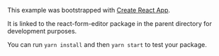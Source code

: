This example was bootstrapped with [Create React App](https://github.com/facebook/create-react-app).

It is linked to the react-form-editor package in the parent directory for development purposes.

You can run `yarn install` and then `yarn start` to test your package.
